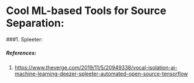 
# Cool ML-based Tools for Source Separation:

###1. Spleeter: 


##### References:

 1. https://www.theverge.com/2019/11/5/20949338/vocal-isolation-ai-machine-learning-deezer-spleeter-automated-open-source-tensorflow
